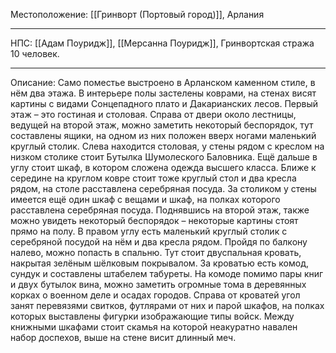 Местоположение: [[Гринворт (Портовый город)]], Арлания
_______
НПС: [[Адам Поуридж]], [[Мерсанна Поуридж]], Гринвортская стража 10 человек.
______
Описание: Само поместье выстроено в Арланском каменном стиле, в нём два этажа. В интерьере полы застелены коврами, на стенах висят картины с видами Сонцепадного плато и Дакарианских лесов. Первый этаж – это гостиная и столовая. Справа от двери около лестницы, ведущей на второй этаж, можно заметить некоторый беспорядок, тут составлены ящики, на одном из них положен вверх ногами маленький круглый столик. Слева находится столовая, у стены рядом с креслом на низком столике стоит Бутылка Шумолеского Баловника. Ещё дальше в углу стоит шкаф, в котором сложена одежда высшего класса. Ближе к середине на круглом ковре стоит тоже круглый стол и два кресла рядом, на столе расставлена серебряная посуда. За столиком у стены имеется ещё один шкаф с вещами и шкаф, на полках которого расставлена серебряная посуда. Поднявшись на второй этаж, также можно увидеть некоторый беспорядок – некоторые картины стоят прямо на полу. В правом углу есть маленький круглый столик с серебряной посудой на нём и два кресла рядом. Пройдя по балкону налево, можно попасть в спальню. Тут стоит двуспальная кровать, накрытая зелёным шёлковым покрывалом. За кроватью есть комод, сундук и составлены штабелем табуреты. На комоде помимо пары книг и двух бутылок вина, можно заметить огромные тома в деревянных корках о военном деле и осадах городов. Справа от кроватей угол занят перевязями свитков, футлярами от них и парой шкафов, на полках которых выставлены фигурки изображающие типы войск. Между книжными шкафами стоит скамья на которой неакуратно навален набор доспехов, выше на стене висит длинный меч.